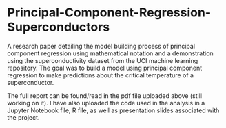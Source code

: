 # Principal-Component-Regression-Superconductors
A research paper detailing the model building process of principal component regression using mathematical notation and a demonstration using the superconductivity dataset from the UCI machine learning repository.  The goal was to build a model using principal component regression to make predictions about the critical temperature of a superconductor.

The full report can be found/read in the pdf file uploaded above (still working on it).  I have also uploaded the code used in the analysis in a Jupyter Notebook file, R file, as well as presentation slides associated with the project.
